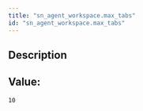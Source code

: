 ```yaml
---
title: "sn_agent_workspace.max_tabs"
id: "sn_agent_workspace.max_tabs"
---
```

## Description



## Value: 
```
10
```